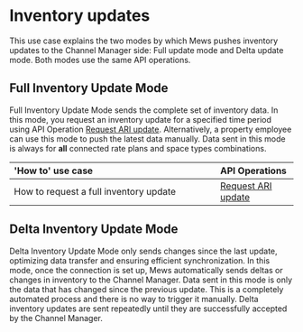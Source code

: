 # Inventory updates

This use case explains the two modes by which Mews pushes inventory updates to the Channel Manager side: Full update mode and Delta update mode. Both modes use the same API operations.

## Full Inventory Update Mode

Full Inventory Update Mode sends the complete set of inventory data. In this mode, you request an inventory update for a specified time period using API Operation [Request ARI update](../mews-operations/inventory.md#request-ari-update). Alternatively, a property employee can use this mode to push the latest data manually. Data sent in this mode is always for **all** connected rate plans and space types combinations.

| <div style="width:350px">'How to' use case</div> | API Operations |
| :-- | :-- |
| How to request a full inventory update | [Request ARI update](../mews-operations/inventory.md#request-ari-update) |

## Delta Inventory Update Mode

Delta Inventory Update Mode only sends changes since the last update, optimizing data transfer and ensuring efficient synchronization. In this mode, once the connection is set up, Mews automatically sends deltas or changes in inventory to the Channel Manager. Data sent in this mode is only the data that has changed since the previous update. This is a completely automated process and there is no way to trigger it manually. Delta inventory updates are sent repeatedly until they are successfully accepted by the Channel Manager.
